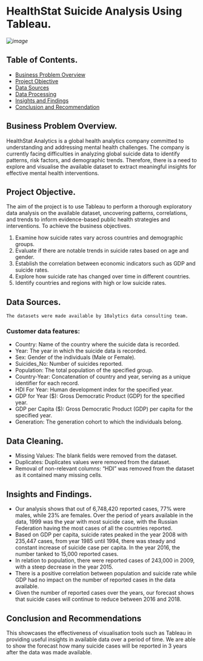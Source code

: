 # HealthStat Suicide Analysis Using Tableau.
*![image](https://github.com/Ugondu/SuicideAnalysisUsingTableau/assets/113315492/6e1f9931-852c-4110-8042-9ca5327502c9)*
## Table of Contents.
- [Business Problem Overview](#business-problem-overview)
- [Project Objective](#project-objective)
- [Data Sources](#data-sources)
- [Data Processing](#data-processing)
- [Insights and Findings](#insights-and-findings)
- [Conclusion and Recommendation](#conclusion-and-recommendation)
## Business Problem Overview.
HealthStat Analytics is a global health analytics company committed to understanding and addressing mental health challenges. The company is currently facing difficulties in analyzing global suicide data to identify patterns, risk factors, and demographic trends. Therefore, there is a need to explore and visualise the available dataset to extract meaningful insights for effective mental health interventions.
## Project Objective. 
The aim of the project is to use Tableau to perform a thorough exploratory data analysis on the available dataset, uncovering patterns, correlations, and trends to inform evidence-based public health strategies and interventions.
To achieve the business objectives.
1.	Examine how suicide rates vary across countries and demographic groups.
2.	Evaluate if there are notable trends in suicide rates based on age and gender.
3.	Establish the correlation between economic indicators such as GDP and suicide rates.
4.	Explore how suicide rate has changed over time in different countries.
5.	Identify countries and regions with high or low suicide rates.

## Data Sources.
	The datasets were made available by 10alytics data consulting team.
### Customer data features:
* Country: Name of the country where the suicide data is recorded.
* Year: The year in which the suicide data is recorded.
* Sex: Gender of the individuals (Male or Female).
* Suicides_No: Number of suicides reported.
* Population: The total population of the specified group.
* Country-Year: Concatenation of country and year, serving as a unique identifier for each record.
* HDI For Year: Human development index for the specified year.
* GDP for Year ($): Gross Democratic Product (GDP) for the specified year.
* GDP per Capita ($): Gross Democratic Product (GDP) per capita for the specified year.
* Generation: The generation cohort to which the individuals belong.
## Data Cleaning.
* Missing Values: The blank fields were removed from the dataset.
* Duplicates: Duplicates values were removed from the dataset.
* Removal of non-relevant columns: “HDI” was removed from the dataset as it contained many missing cells.
## Insights and Findings.
* Our analysis shows that out of 6,748,420 reported cases, 77% were males, while 23% are females. Over the period of years available in the data, 1999 was the year with most suicide case, with the Russian Federation having the most cases of all the countries reported.
* Based on GDP per capita, suicide rates peaked in the year 2008 with 235,447 cases, from year 1985 until 1994, there was steady and constant increase of suicide case per capita. In the year 2016, the number tanked to 15,000 reported cases.
* In relation to population, there were reported cases of 243,000 in 2009, with a steep decrease in the year 2015.
* There is a positive correlation between population and suicide rate while GDP had no impact on the number of reported cases in the data available.
* Given the number of reported cases over the years, our forecast shows that suicide cases will continue to reduce between 2016 and 2018.
## Conclusion and Recommendations
This showcases the effectiveness of visualisation tools such as Tableau in providing useful insights in available data over a period of time. We are able to show the forecast how many suicide cases will be reported in 3 years after the data was made available. 


